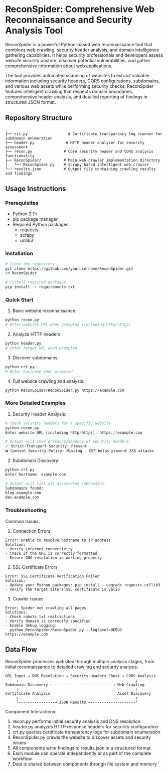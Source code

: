# ReconSpider: Comprehensive Web Reconnaissance and Security Analysis Tool

ReconSpider is a powerful Python-based web reconnaissance tool that combines web crawling, security header analysis, and domain intelligence gathering capabilities. It helps security professionals and developers assess website security posture, discover potential vulnerabilities, and gather comprehensive information about web applications.

The tool provides automated scanning of websites to extract valuable information including security headers, CORS configurations, subdomains, and various web assets while performing security checks. ReconSpider features intelligent crawling that respects domain boundaries, comprehensive header analysis, and detailed reporting of findings in structured JSON format.

## Repository Structure
```
.
├── crt.py                  # Certificate transparency log scanner for subdomain enumeration
├── header.py              # HTTP header analyzer for security assessment
├── recon.py              # Core security header and CORS analysis functionality
├── ReconSpider/          # Main web crawler implementation directory
│   └── ReconSpider.py    # Scrapy-based intelligent web crawler
└── results.json          # Output file containing crawling results and findings
```

## Usage Instructions
### Prerequisites
- Python 3.7+
- pip package manager
- Required Python packages:
  - requests
  - scrapy
  - urllib3

### Installation
```bash
# Clone the repository
git clone https://github.com/yourusername/ReconSpider.git
cd ReconSpider

# Install required packages
pip install -r requirements.txt
```

### Quick Start
1. Basic website reconnaissance:
```bash
python recon.py
# Enter website URL when prompted (including http/https)
```

2. Analyze HTTP headers:
```bash
python header.py
# Enter target URL when prompted
```

3. Discover subdomains:
```bash
python crt.py
# Enter hostname when prompted
```

4. Full website crawling and analysis:
```bash
python ReconSpider/ReconSpider.py https://example.com
```

### More Detailed Examples

1. Security Header Analysis:
```python
# Check security headers for a specific website
python recon.py
Enter website URL (including http/https): https://example.com

# Output will show presence/absence of security headers:
✅ Strict-Transport-Security: Present
❌ Content-Security-Policy: Missing - CSP helps prevent XSS attacks
```

2. Subdomain Discovery:
```python
python crt.py
Enter hostname: example.com

# Output will list all discovered subdomains:
Subdomains found:
blog.example.com
dev.example.com
```

### Troubleshooting

Common Issues:

1. Connection Errors
```
Error: Unable to resolve hostname to IP address
Solution: 
- Verify internet connectivity
- Check if the URL is correctly formatted
- Ensure DNS resolution is working properly
```

2. SSL Certificate Errors
```
Error: SSL Certificate Verification Failed
Solution:
- Update your Python packages: pip install --upgrade requests urllib3
- Verify the target site's SSL certificate is valid
```

3. Crawler Issues
```
Error: Spider not crawling all pages
Solutions:
- Check robots.txt restrictions
- Verify domain is correctly specified
- Enable debug logging:
  python ReconSpider/ReconSpider.py --loglevel=DEBUG https://example.com
```

## Data Flow
ReconSpider processes websites through multiple analysis stages, from initial reconnaissance to detailed crawling and security analysis.

```ascii
URL Input → DNS Resolution → Security Headers Check → CORS Analysis
     ↓                                                    ↓
Subdomain Discovery ←---------------------------→ Web Crawling
     ↓                                                    ↓
Certificate Analysis                              Asset Discovery
     ↓                                                    ↓
     └----------------→ JSON Results ←--------------------┘
```

Component Interactions:
1. recon.py performs initial security analysis and DNS resolution
2. header.py analyzes HTTP response headers for security configuration
3. crt.py queries certificate transparency logs for subdomain enumeration
4. ReconSpider.py crawls the website to discover assets and security issues
5. All components write findings to results.json in a structured format
6. Each module can operate independently or as part of the complete workflow
7. Data is shared between components through file system and memory